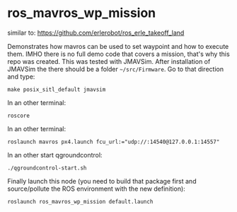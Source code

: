 # ros_mavros_wp_mission

similar to: https://github.com/erlerobot/ros_erle_takeoff_land

Demonstrates how mavros can be used to set waypoint and how to execute them. 
IMHO there is no full demo code that covers a mission, that's why this repo was created.
This was tested with JMAVSim.
After installation of JMAVSim the there should be a folder `~/src/Firmware`. Go to that direction and type:

```
make posix_sitl_default jmavsim
```

In an other terminal:
```
roscore
```

In an other terminal:
```
roslaunch mavros px4.launch fcu_url:="udp://:14540@127.0.0.1:14557"
```

In an other start qgroundcontrol:
```
./qgroundcontrol-start.sh 
```

Finally launch this node (you need to build that package first and source/pollute the ROS environment with the new definition):
```
roslaunch ros_mavros_wp_mission default.launch
```
